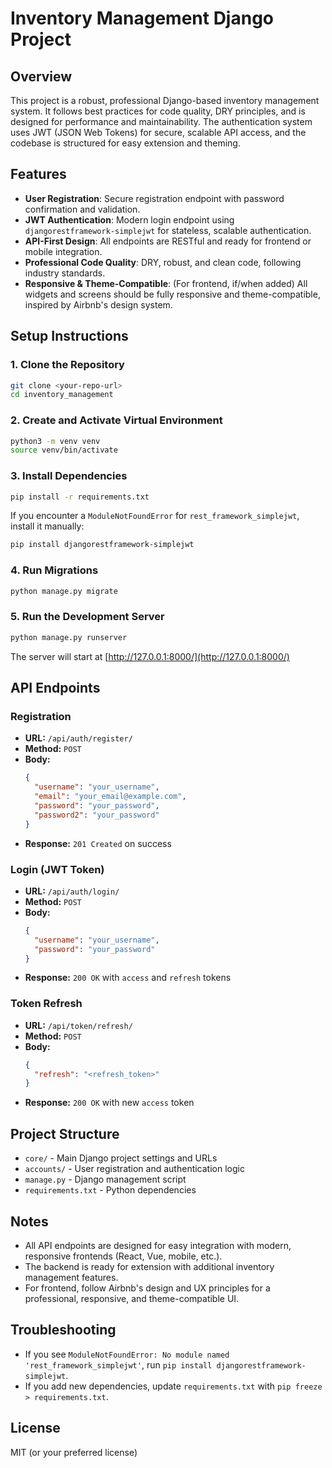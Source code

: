 # Inventory Management Django Project

## Overview

This project is a robust, professional Django-based inventory management system. It follows best practices for code quality, DRY principles, and is designed for performance and maintainability. The authentication system uses JWT (JSON Web Tokens) for secure, scalable API access, and the codebase is structured for easy extension and theming.

## Features

- **User Registration**: Secure registration endpoint with password confirmation and validation.
- **JWT Authentication**: Modern login endpoint using `djangorestframework-simplejwt` for stateless, scalable authentication.
- **API-First Design**: All endpoints are RESTful and ready for frontend or mobile integration.
- **Professional Code Quality**: DRY, robust, and clean code, following industry standards.
- **Responsive & Theme-Compatible**: (For frontend, if/when added) All widgets and screens should be fully responsive and theme-compatible, inspired by Airbnb's design system.

## Setup Instructions

### 1. Clone the Repository

```bash
git clone <your-repo-url>
cd inventory_management
```

### 2. Create and Activate Virtual Environment

```bash
python3 -m venv venv
source venv/bin/activate
```

### 3. Install Dependencies

```bash
pip install -r requirements.txt
```

If you encounter a `ModuleNotFoundError` for `rest_framework_simplejwt`, install it manually:

```bash
pip install djangorestframework-simplejwt
```

### 4. Run Migrations

```bash
python manage.py migrate
```

### 5. Run the Development Server

```bash
python manage.py runserver
```

The server will start at [http://127.0.0.1:8000/](http://127.0.0.1:8000/)

## API Endpoints

### Registration

- **URL:** `/api/auth/register/`
- **Method:** `POST`
- **Body:**
  ```json
  {
    "username": "your_username",
    "email": "your_email@example.com",
    "password": "your_password",
    "password2": "your_password"
  }
  ```
- **Response:** `201 Created` on success

### Login (JWT Token)

- **URL:** `/api/auth/login/`
- **Method:** `POST`
- **Body:**
  ```json
  {
    "username": "your_username",
    "password": "your_password"
  }
  ```
- **Response:** `200 OK` with `access` and `refresh` tokens

### Token Refresh

- **URL:** `/api/token/refresh/`
- **Method:** `POST`
- **Body:**
  ```json
  {
    "refresh": "<refresh_token>"
  }
  ```
- **Response:** `200 OK` with new `access` token

## Project Structure

- `core/` - Main Django project settings and URLs
- `accounts/` - User registration and authentication logic
- `manage.py` - Django management script
- `requirements.txt` - Python dependencies

## Notes

- All API endpoints are designed for easy integration with modern, responsive frontends (React, Vue, mobile, etc.).
- The backend is ready for extension with additional inventory management features.
- For frontend, follow Airbnb's design and UX principles for a professional, responsive, and theme-compatible UI.

## Troubleshooting

- If you see `ModuleNotFoundError: No module named 'rest_framework_simplejwt'`, run `pip install djangorestframework-simplejwt`.
- If you add new dependencies, update `requirements.txt` with `pip freeze > requirements.txt`.

## License

MIT (or your preferred license)
